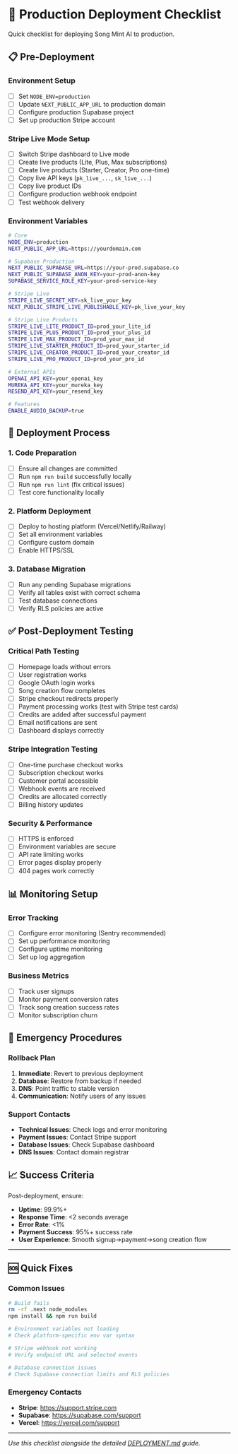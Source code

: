 # 🚀 Production Deployment Checklist

Quick checklist for deploying Song Mint AI to production.

## 📋 Pre-Deployment

### Environment Setup
- [ ] Set `NODE_ENV=production`
- [ ] Update `NEXT_PUBLIC_APP_URL` to production domain
- [ ] Configure production Supabase project
- [ ] Set up production Stripe account

### Stripe Live Mode Setup
- [ ] Switch Stripe dashboard to Live mode
- [ ] Create live products (Lite, Plus, Max subscriptions)
- [ ] Create live products (Starter, Creator, Pro one-time)
- [ ] Copy live API keys (`pk_live_...`, `sk_live_...`)
- [ ] Copy live product IDs
- [ ] Configure production webhook endpoint
- [ ] Test webhook delivery

### Environment Variables
```bash
# Core
NODE_ENV=production
NEXT_PUBLIC_APP_URL=https://yourdomain.com

# Supabase Production
NEXT_PUBLIC_SUPABASE_URL=https://your-prod.supabase.co
NEXT_PUBLIC_SUPABASE_ANON_KEY=your-prod-anon-key
SUPABASE_SERVICE_ROLE_KEY=your-prod-service-key

# Stripe Live
STRIPE_LIVE_SECRET_KEY=sk_live_your_key
NEXT_PUBLIC_STRIPE_LIVE_PUBLISHABLE_KEY=pk_live_your_key

# Stripe Live Products
STRIPE_LIVE_LITE_PRODUCT_ID=prod_your_lite_id
STRIPE_LIVE_PLUS_PRODUCT_ID=prod_your_plus_id
STRIPE_LIVE_MAX_PRODUCT_ID=prod_your_max_id
STRIPE_LIVE_STARTER_PRODUCT_ID=prod_your_starter_id
STRIPE_LIVE_CREATOR_PRODUCT_ID=prod_your_creator_id
STRIPE_LIVE_PRO_PRODUCT_ID=prod_your_pro_id

# External APIs
OPENAI_API_KEY=your_openai_key
MUREKA_API_KEY=your_mureka_key
RESEND_API_KEY=your_resend_key

# Features
ENABLE_AUDIO_BACKUP=true
```

## 🔄 Deployment Process

### 1. Code Preparation
- [ ] Ensure all changes are committed
- [ ] Run `npm run build` successfully locally
- [ ] Run `npm run lint` (fix critical issues)
- [ ] Test core functionality locally

### 2. Platform Deployment
- [ ] Deploy to hosting platform (Vercel/Netlify/Railway)
- [ ] Set all environment variables
- [ ] Configure custom domain
- [ ] Enable HTTPS/SSL

### 3. Database Migration
- [ ] Run any pending Supabase migrations
- [ ] Verify all tables exist with correct schema
- [ ] Test database connections
- [ ] Verify RLS policies are active

## ✅ Post-Deployment Testing

### Critical Path Testing
- [ ] Homepage loads without errors
- [ ] User registration works
- [ ] Google OAuth login works
- [ ] Song creation flow completes
- [ ] Stripe checkout redirects properly
- [ ] Payment processing works (test with Stripe test cards)
- [ ] Credits are added after successful payment
- [ ] Email notifications are sent
- [ ] Dashboard displays correctly

### Stripe Integration Testing
- [ ] One-time purchase checkout works
- [ ] Subscription checkout works
- [ ] Customer portal accessible
- [ ] Webhook events are received
- [ ] Credits are allocated correctly
- [ ] Billing history updates

### Security & Performance
- [ ] HTTPS is enforced
- [ ] Environment variables are secure
- [ ] API rate limiting works
- [ ] Error pages display properly
- [ ] 404 pages work correctly

## 📊 Monitoring Setup

### Error Tracking
- [ ] Configure error monitoring (Sentry recommended)
- [ ] Set up performance monitoring
- [ ] Configure uptime monitoring
- [ ] Set up log aggregation

### Business Metrics
- [ ] Track user signups
- [ ] Monitor payment conversion rates
- [ ] Track song creation success rates
- [ ] Monitor subscription churn

## 🚨 Emergency Procedures

### Rollback Plan
1. **Immediate**: Revert to previous deployment
2. **Database**: Restore from backup if needed
3. **DNS**: Point traffic to stable version
4. **Communication**: Notify users of any issues

### Support Contacts
- **Technical Issues**: Check logs and error monitoring
- **Payment Issues**: Contact Stripe support
- **Database Issues**: Check Supabase dashboard
- **DNS Issues**: Contact domain registrar

## 📈 Success Criteria

Post-deployment, ensure:
- **Uptime**: 99.9%+ 
- **Response Time**: <2 seconds average
- **Error Rate**: <1%
- **Payment Success**: 95%+ success rate
- **User Experience**: Smooth signup→payment→song creation flow

---

## 🆘 Quick Fixes

### Common Issues
```bash
# Build fails
rm -rf .next node_modules
npm install && npm run build

# Environment variables not loading
# Check platform-specific env var syntax

# Stripe webhook not working
# Verify endpoint URL and selected events

# Database connection issues  
# Check Supabase connection limits and RLS policies
```

### Emergency Contacts
- **Stripe**: https://support.stripe.com
- **Supabase**: https://supabase.com/support
- **Vercel**: https://vercel.com/support

---

*Use this checklist alongside the detailed [DEPLOYMENT.md](./DEPLOYMENT.md) guide.*
